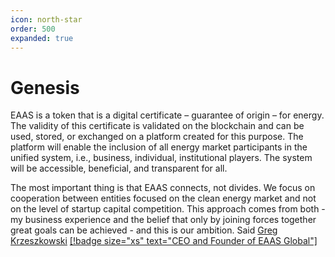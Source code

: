 ```yaml
---
icon: north-star
order: 500
expanded: true
---
```


# Genesis

EAAS is a token that is a digital certificate – guarantee of origin – for energy. The validity of this certificate is validated on the blockchain and can be used, stored, or exchanged on a platform created for this purpose. The platform will enable the inclusion of all energy market participants in the unified system, i.e., business, individual, institutional players. The system will be accessible, beneficial, and transparent for all.
 
The most important thing is that EAAS connects, not divides. We focus on cooperation between entities focused on the clean energy market and not on the level of startup capital competition. This approach comes from both - my business experience and the belief that only by joining forces together great goals can be achieved - and this is our ambition. Said [Greg Krzeszkowski](https://www.linkedin.com/in/grzegorzkrzeszowski) [[!badge size="xs" text="CEO and Founder of EAAS Global"]](https://www.linkedin.com/in/grzegorzkrzeszowski)